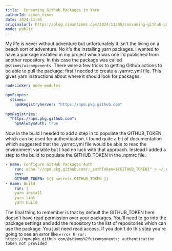 ```yaml
---
title:  Consuming Github Packages in Yarn
authorId: simon_timms
date: 2024-11-05
originalurl: https://blog.simontimms.com/2024/11/05/consuming-github-packges-in-yarn
mode: public
---
```




My life is never without adventure but unfortunately it isn't the living on a beach sort of adventure. No it's the installing yarn packages. I wanted to have a package installed in my project which was one I'd published from another repository. In this case the package was called `@stimms/uicomponents`. There were a few tricks to getting Github actions to be able to pull the package: first I needed to create a .yarnrc.yml file. This gives yarn instructions about where it should look for packages. 

```yml
nodeLinker: node-modules

npmScopes:
  stimms:
    npmRegistryServer: "https://npm.pkg.github.com"
    
npmRegistries:
  "https://npm.pkg.github.com":
    npmAlwaysAuth: true
```

Now in the build I needed to add a step in to populate the GITHUB_TOKEN which can be used for authentication. I found quite a bit of documentation which suggested that the .yarnrc.yml file would be able to read the environment variable but I had no luck with that approach. Instead I added a step to the build to populate the GITHUB_TOKEN in the .npmrc file. 

```yml
- name: Configure GitHub Packages Auth
    run: echo "//npm.pkg.github.com/:_authToken=${GITHUB_TOKEN}" > ~/.npmrc
    env:
    GITHUB_TOKEN: ${{ secrets.GITHUB_TOKEN }}
- name: Build
    run: |
    yarn install
    yarn lint
    yarn build
```

The final thing to remember is that by default the GITHUB_TOKEN here doesn't have read permission over your packages. You'll need to go into the package settings and add the repository to the list of repositories which can use the package. You just need read access.  If you don't do this step you're going to see an error like `error Error: https://npm.pkg.github.com/@stimms%2fuicomponents: authentication token not provided`

